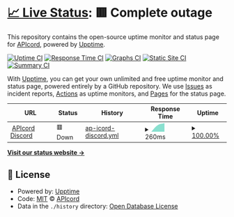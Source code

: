 # [📈 Live Status](https://APIcord.github.io/status): <!--live status--> **🟥 Complete outage**

This repository contains the open-source uptime monitor and status page for [APIcord](https://apicord.github.io), powered by [Upptime](https://github.com/upptime/upptime).

[![Uptime CI](https://github.com/APIcord/status/workflows/Uptime%20CI/badge.svg)](https://github.com/APIcord/status/actions?query=workflow%3A%22Uptime+CI%22)
[![Response Time CI](https://github.com/APIcord/status/workflows/Response%20Time%20CI/badge.svg)](https://github.com/APIcord/status/actions?query=workflow%3A%22Response+Time+CI%22)
[![Graphs CI](https://github.com/APIcord/status/workflows/Graphs%20CI/badge.svg)](https://github.com/APIcord/status/actions?query=workflow%3A%22Graphs+CI%22)
[![Static Site CI](https://github.com/APIcord/status/workflows/Static%20Site%20CI/badge.svg)](https://github.com/APIcord/status/actions?query=workflow%3A%22Static+Site+CI%22)
[![Summary CI](https://github.com/APIcord/status/workflows/Summary%20CI/badge.svg)](https://github.com/APIcord/status/actions?query=workflow%3A%22Summary+CI%22)

With [Upptime](https://upptime.js.org), you can get your own unlimited and free uptime monitor and status page, powered entirely by a GitHub repository. We use [Issues](https://github.com/APIcord/status/issues) as incident reports, [Actions](https://github.com/APIcord/status/actions) as uptime monitors, and [Pages](https://APIcord.github.io/status) for the status page.

<!--start: status pages-->
<!-- This summary is generated by Upptime (https://github.com/upptime/upptime) -->
<!-- Do not edit this manually, your changes will be overwritten -->
<!-- prettier-ignore -->
| URL | Status | History | Response Time | Uptime |
| --- | ------ | ------- | ------------- | ------ |
| <img alt="" src="https://favicons.githubusercontent.com/apidiscord.l64.repl.co" height="13"> [APIcord Discord](https://apidiscord.l64.repl.co) | 🟥 Down | [ap-icord-discord.yml](https://github.com/APIcord/status/commits/HEAD/history/ap-icord-discord.yml) | <details><summary><img alt="Response time graph" src="./graphs/ap-icord-discord/response-time-week.png" height="20"> 260ms</summary><br><a href="https://APIcord.github.io/status/history/ap-icord-discord"><img alt="Response time 260" src="https://img.shields.io/endpoint?url=https%3A%2F%2Fraw.githubusercontent.com%2FAPIcord%2Fstatus%2FHEAD%2Fapi%2Fap-icord-discord%2Fresponse-time.json"></a><br><a href="https://APIcord.github.io/status/history/ap-icord-discord"><img alt="24-hour response time 294" src="https://img.shields.io/endpoint?url=https%3A%2F%2Fraw.githubusercontent.com%2FAPIcord%2Fstatus%2FHEAD%2Fapi%2Fap-icord-discord%2Fresponse-time-day.json"></a><br><a href="https://APIcord.github.io/status/history/ap-icord-discord"><img alt="7-day response time 260" src="https://img.shields.io/endpoint?url=https%3A%2F%2Fraw.githubusercontent.com%2FAPIcord%2Fstatus%2FHEAD%2Fapi%2Fap-icord-discord%2Fresponse-time-week.json"></a><br><a href="https://APIcord.github.io/status/history/ap-icord-discord"><img alt="30-day response time 260" src="https://img.shields.io/endpoint?url=https%3A%2F%2Fraw.githubusercontent.com%2FAPIcord%2Fstatus%2FHEAD%2Fapi%2Fap-icord-discord%2Fresponse-time-month.json"></a><br><a href="https://APIcord.github.io/status/history/ap-icord-discord"><img alt="1-year response time 260" src="https://img.shields.io/endpoint?url=https%3A%2F%2Fraw.githubusercontent.com%2FAPIcord%2Fstatus%2FHEAD%2Fapi%2Fap-icord-discord%2Fresponse-time-year.json"></a></details> | <details><summary><a href="https://APIcord.github.io/status/history/ap-icord-discord">100.00%</a></summary><a href="https://APIcord.github.io/status/history/ap-icord-discord"><img alt="All-time uptime 100.00%" src="https://img.shields.io/endpoint?url=https%3A%2F%2Fraw.githubusercontent.com%2FAPIcord%2Fstatus%2FHEAD%2Fapi%2Fap-icord-discord%2Fuptime.json"></a><br><a href="https://APIcord.github.io/status/history/ap-icord-discord"><img alt="24-hour uptime 100.00%" src="https://img.shields.io/endpoint?url=https%3A%2F%2Fraw.githubusercontent.com%2FAPIcord%2Fstatus%2FHEAD%2Fapi%2Fap-icord-discord%2Fuptime-day.json"></a><br><a href="https://APIcord.github.io/status/history/ap-icord-discord"><img alt="7-day uptime 100.00%" src="https://img.shields.io/endpoint?url=https%3A%2F%2Fraw.githubusercontent.com%2FAPIcord%2Fstatus%2FHEAD%2Fapi%2Fap-icord-discord%2Fuptime-week.json"></a><br><a href="https://APIcord.github.io/status/history/ap-icord-discord"><img alt="30-day uptime 100.00%" src="https://img.shields.io/endpoint?url=https%3A%2F%2Fraw.githubusercontent.com%2FAPIcord%2Fstatus%2FHEAD%2Fapi%2Fap-icord-discord%2Fuptime-month.json"></a><br><a href="https://APIcord.github.io/status/history/ap-icord-discord"><img alt="1-year uptime 100.00%" src="https://img.shields.io/endpoint?url=https%3A%2F%2Fraw.githubusercontent.com%2FAPIcord%2Fstatus%2FHEAD%2Fapi%2Fap-icord-discord%2Fuptime-year.json"></a></details>

<!--end: status pages-->

[**Visit our status website →**](https://APIcord.github.io/status)

## 📄 License

- Powered by: [Upptime](https://github.com/upptime/upptime)
- Code: [MIT](./LICENSE) © [APIcord](https://apicord.github.io)
- Data in the `./history` directory: [Open Database License](https://opendatacommons.org/licenses/odbl/1-0/)
